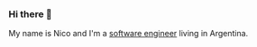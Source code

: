 ### Hi there 👋

My name is Nico and I'm a [software engineer](https://nico.engineering) living in Argentina.

